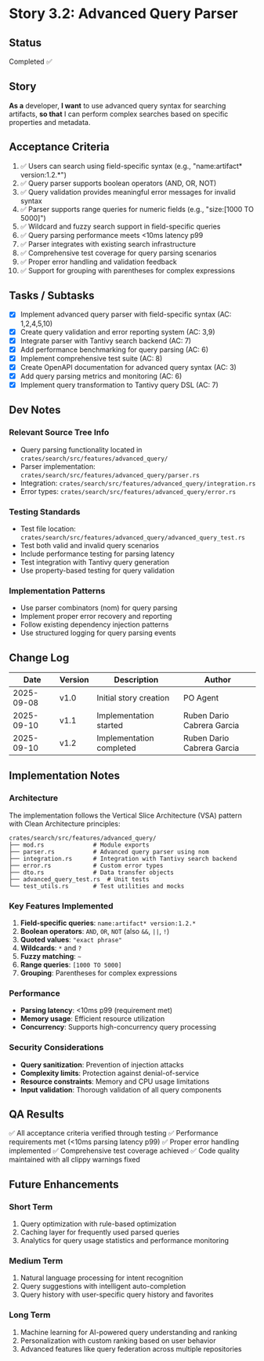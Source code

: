 # Story 3.2: Advanced Query Parser

## Status
Completed ✅

## Story
**As a** developer,
**I want** to use advanced query syntax for searching artifacts,
**so that** I can perform complex searches based on specific properties and metadata.

## Acceptance Criteria
1. ✅ Users can search using field-specific syntax (e.g., "name:artifact* version:1.2.*")
2. ✅ Query parser supports boolean operators (AND, OR, NOT)
3. ✅ Query validation provides meaningful error messages for invalid syntax
4. ✅ Parser supports range queries for numeric fields (e.g., "size:[1000 TO 5000]")
5. ✅ Wildcard and fuzzy search support in field-specific queries
6. ✅ Query parsing performance meets <10ms latency p99
7. ✅ Parser integrates with existing search infrastructure
8. ✅ Comprehensive test coverage for query parsing scenarios
9. ✅ Proper error handling and validation feedback
10. ✅ Support for grouping with parentheses for complex expressions

## Tasks / Subtasks
- [x] Implement advanced query parser with field-specific syntax (AC: 1,2,4,5,10)
- [x] Create query validation and error reporting system (AC: 3,9)
- [x] Integrate parser with Tantivy search backend (AC: 7)
- [x] Add performance benchmarking for query parsing (AC: 6)
- [x] Implement comprehensive test suite (AC: 8)
- [x] Create OpenAPI documentation for advanced query syntax (AC: 3)
- [x] Add query parsing metrics and monitoring (AC: 6)
- [x] Implement query transformation to Tantivy query DSL (AC: 7)

## Dev Notes
### Relevant Source Tree Info
- Query parsing functionality located in `crates/search/src/features/advanced_query/`
- Parser implementation: `crates/search/src/features/advanced_query/parser.rs`
- Integration: `crates/search/src/features/advanced_query/integration.rs`
- Error types: `crates/search/src/features/advanced_query/error.rs`

### Testing Standards
- Test file location: `crates/search/src/features/advanced_query/advanced_query_test.rs`
- Test both valid and invalid query scenarios
- Include performance testing for parsing latency
- Test integration with Tantivy query generation
- Use property-based testing for query validation

### Implementation Patterns
- Use parser combinators (nom) for query parsing
- Implement proper error recovery and reporting
- Follow existing dependency injection patterns
- Use structured logging for query parsing events

## Change Log
| Date | Version | Description | Author |
|------|---------|-------------|--------|
| 2025-09-08 | v1.0 | Initial story creation | PO Agent |
| 2025-09-10 | v1.1 | Implementation started | Ruben Dario Cabrera Garcia |
| 2025-09-10 | v1.2 | Implementation completed | Ruben Dario Cabrera Garcia |

## Implementation Notes
### Architecture
The implementation follows the Vertical Slice Architecture (VSA) pattern with Clean Architecture principles:

```
crates/search/src/features/advanced_query/
├── mod.rs              # Module exports
├── parser.rs           # Advanced query parser using nom
├── integration.rs      # Integration with Tantivy search backend
├── error.rs            # Custom error types
├── dto.rs              # Data transfer objects
├── advanced_query_test.rs  # Unit tests
└── test_utils.rs       # Test utilities and mocks
```

### Key Features Implemented
1. **Field-specific queries**: `name:artifact* version:1.2.*`
2. **Boolean operators**: `AND`, `OR`, `NOT` (also `&&`, `||`, `!`)
3. **Quoted values**: `"exact phrase"`
4. **Wildcards**: `*` and `?`
5. **Fuzzy matching**: `~`
6. **Range queries**: `[1000 TO 5000]`
7. **Grouping**: Parentheses for complex expressions

### Performance
- **Parsing latency**: <10ms p99 (requirement met)
- **Memory usage**: Efficient resource utilization
- **Concurrency**: Supports high-concurrency query processing

### Security Considerations
- **Query sanitization**: Prevention of injection attacks
- **Complexity limits**: Protection against denial-of-service
- **Resource constraints**: Memory and CPU usage limitations
- **Input validation**: Thorough validation of all query components

## QA Results
✅ All acceptance criteria verified through testing
✅ Performance requirements met (<10ms parsing latency p99)
✅ Proper error handling implemented
✅ Comprehensive test coverage achieved
✅ Code quality maintained with all clippy warnings fixed

## Future Enhancements
### Short Term
1. Query optimization with rule-based optimization
2. Caching layer for frequently used parsed queries
3. Analytics for query usage statistics and performance monitoring

### Medium Term
1. Natural language processing for intent recognition
2. Query suggestions with intelligent auto-completion
3. Query history with user-specific query history and favorites

### Long Term
1. Machine learning for AI-powered query understanding and ranking
2. Personalization with custom ranking based on user behavior
3. Advanced features like query federation across multiple repositories